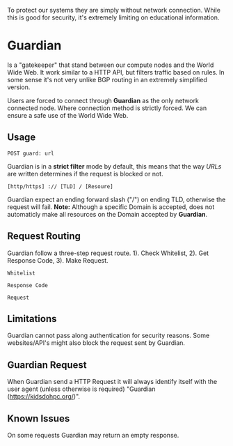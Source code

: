 To protect our systems they are simply without network connection.
While this is good for security, it's extremely limiting on educational information.

# Guardian
Is a "gatekeeper" that stand between our compute nodes and the World Wide Web. It work similar to a HTTP API, but filters traffic based on rules. In some sense it's not very unlike BGP routing in an extremely simplified version.

Users are forced to connect through **Guardian** as the only network connected node. Where connection method is strictly forced.
We can ensure a safe use of the World Wide Web.

## Usage
``` 
POST guard: url
```

Guardian is in a **strict filter** mode by default, this means that the way *URLs* are written determines if the request is blocked or not.

``` 
[http/https] :// [TLD] / [Resoure]
```
Guardian expect an ending forward slash ("/") on ending TLD, otherwise the request will fail. 
**Note:** Although a specific Domain is accepted, does not automaticly make all resources on the Domain accepted by **Guardian**.

## Request Routing
Guardian follow a three-step request route. 1). Check Whitelist, 2). Get Response Code, 3). Make Request.

``` 
Whitelist
```
``` 
Response Code
```
``` 
Request
```

## Limitations
Guardian cannot pass along authentication for security reasons. Some websites/API's might also block the request sent by Guardian.

## Guardian Request
When Guardian send a HTTP Request it will always identify itself with the user agent (unless otherwise is required) "Guardian (https://kidsdohpc.org/)".

## Known Issues

On some requests Guardian may return an empty response. 
